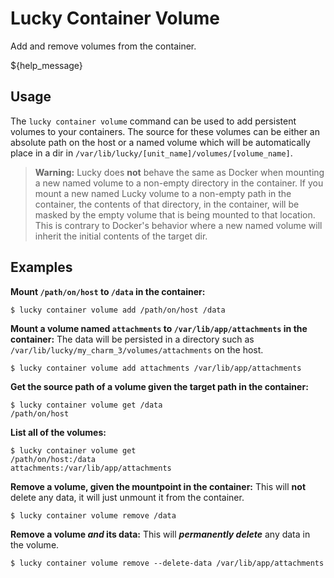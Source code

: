 # Lucky Container Volume

Add and remove volumes from the container.

${help_message}

## Usage

The `lucky container volume` command can be used to add persistent volumes to your containers. The source for these volumes can be either an absolute path on the host or a named volume which will be automatically place in a dir in `/var/lib/lucky/[unit_name]/volumes/[volume_name]`.

> **Warning:** Lucky does **not** behave the same as Docker when mounting a new named volume to a non-empty directory in the container. If you mount a new named Lucky volume to a non-empty path in the container, the contents of that directory, in the container, will be masked by the empty volume that is being mounted to that location. This is contrary to Docker's behavior where a new named volume will inherit the initial contents of the target dir.

## Examples

**Mount `/path/on/host` to `/data` in the container:**

    $ lucky container volume add /path/on/host /data

**Mount a volume named `attachments` to `/var/lib/app/attachments` in the container:** The data will be persisted in a directory such as `/var/lib/lucky/my_charm_3/volumes/attachments` on the host.

    $ lucky container volume add attachments /var/lib/app/attachments

**Get the source path of a volume given the target path in the container:**

    $ lucky container volume get /data
    /path/on/host

**List all of the volumes:**

    $ lucky container volume get
    /path/on/host:/data
    attachments:/var/lib/app/attachments

**Remove a volume, given the mountpoint in the container:** This will **not** delete any data, it will just unmount it from the container.

    $ lucky container volume remove /data

**Remove a volume *and* its data:** This will ***permanently delete*** any data in the volume.

    $ lucky container volume remove --delete-data /var/lib/app/attachments
